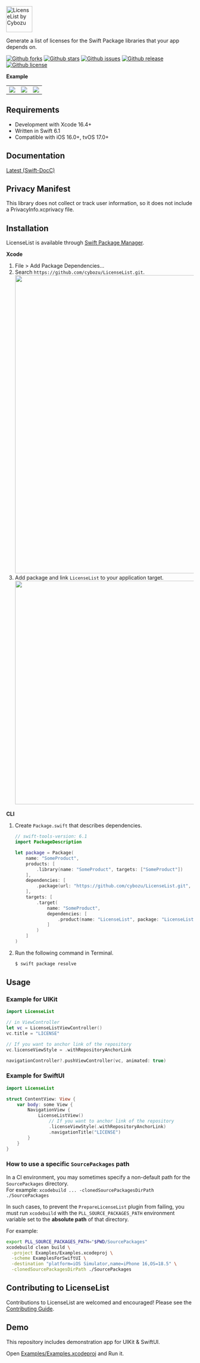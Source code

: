 <picture>
  <source srcset="https://github.com/user-attachments/assets/9cc7e7bf-37f3-4998-8a29-055a26185db9" height="70" media="(prefers-color-scheme: dark)" alt="LicenseList by Cybozu">
  <img src="https://github.com/user-attachments/assets/286e07fb-3101-4fa2-90ad-8bb892e40c9a" height="70" alt="LicenseList by Cybozu">
</picture>

Generate a list of licenses for the Swift Package libraries that your app depends on.

[![Github forks](https://img.shields.io/github/forks/cybozu/LicenseList)](https://github.com/cybozu/LicenseList/network/members)
[![Github stars](https://img.shields.io/github/stars/cybozu/LicenseList)](https://github.com/cybozu/LicenseList/stargazers)
[![Github issues](https://img.shields.io/github/issues/cybozu/LicenseList)](https://github.com/cybozu/LicenseList/issues)
[![Github release](https://img.shields.io/github/v/release/cybozu/LicenseList)](https://github.com/cybozu/LicenseList/releases)
[![Github license](https://img.shields.io/github/license/cybozu/LicenseList)](https://github.com/cybozu/LicenseList/blob/main/LICENSE)

**Example**

<table>
  <tr>
    <td><img src="https://github.com/user-attachments/assets/49c4e9ac-dc59-484b-b3d7-ef35302b913d" /></td>
    <td><img src="https://github.com/user-attachments/assets/db35eb0b-8def-437b-90ac-960025b702f4" /></td>
    <td><img src="https://github.com/user-attachments/assets/50f463d3-8d3a-449b-8205-089ae7e141a0" /></td>
  </tr>
</table>

## Requirements

- Development with Xcode 16.4+
- Written in Swift 6.1
- Compatible with iOS 16.0+, tvOS 17.0+

## Documentation

[Latest (Swift-DocC)](https://cybozu.github.io/LicenseList/documentation/licenselist/)

## Privacy Manifest

This library does not collect or track user information, so it does not include a PrivacyInfo.xcprivacy file.

## Installation

LicenseList is available through [Swift Package Manager](https://github.com/apple/swift-package-manager/).

**Xcode**

1. File > Add Package Dependencies…
2. Search `https://github.com/cybozu/LicenseList.git`.  
   <img src="https://github.com/user-attachments/assets/4b27f2a4-2193-41d3-ba27-8be8c4293983" width="800px">
3. Add package and link `LicenseList` to your application target.  
   <img src="https://github.com/user-attachments/assets/bcf23bcb-ece9-413b-8304-7d52148486ac" width="600px">

**CLI**

1. Create `Package.swift` that describes dependencies.

   ```swift
   // swift-tools-version: 6.1
   import PackageDescription

   let package = Package(
       name: "SomeProduct",
       products: [
           .library(name: "SomeProduct", targets: ["SomeProduct"])
       ],
       dependencies: [
           .package(url: "https://github.com/cybozu/LicenseList.git", exact: "2.1.0")
       ],
       targets: [
           .target(
               name: "SomeProduct",
               dependencies: [
                   .product(name: "LicenseList", package: "LicenseList")
               ]
           )
       ]
   )
   ```

2. Run the following command in Terminal.
   ```sh
   $ swift package resolve
   ```

## Usage

### Example for UIKit

```swift
import LicenseList

// in ViewController
let vc = LicenseListViewController()
vc.title = "LICENSE"

// If you want to anchor link of the repository
vc.licenseViewStyle = .withRepositoryAnchorLink

navigationController?.pushViewController(vc, animated: true)
```

### Example for SwiftUI

```swift
import LicenseList

struct ContentView: View {
    var body: some View {
        NavigationView {
            LicenseListView()
                // If you want to anchor link of the repository
                .licenseViewStyle(.withRepositoryAnchorLink)
                .navigationTitle("LICENSE")
        }
    }
}
```

### How to use a specific `SourcePackages` path

In a CI environment, you may sometimes specify a non-default path for the `SourcePackages` directory.  
For example: `xcodebuild ... -clonedSourcePackagesDirPath ./SourcePackages`

In such cases, to prevent the `PrepareLicenseList` plugin from failing, you must run `xcodebuild` with the `PLL_SOURCE_PACKAGES_PATH` environment variable set to the **absolute path** of that directory.

For example:

```sh
export PLL_SOURCE_PACKAGES_PATH="$PWD/SourcePackages"
xcodebuild clean build \
  -project Examples/Examples.xcodeproj \
  -scheme ExamplesForSwiftUI \
  -destination "platform=iOS Simulator,name=iPhone 16,OS=18.5" \
  -clonedSourcePackagesDirPath ./SourcePackages
```

## Contributing to LicenseList

Contributions to LicenseList are welcomed and encouraged! Please see the [Contributing Guide](/CONTRIBUTING.md).

## Demo

This repository includes demonstration app for UIKit & SwiftUI.

Open [Examples/Examples.xcodeproj](/Examples/Examples.xcodeproj) and Run it.
